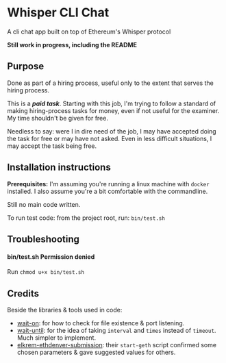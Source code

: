 # Whisper CLI Chat
A cli chat app built on top of Ethereum's Whisper protocol

**Still work in progress, including the README**

## Purpose

Done as part of a hiring process, useful only to the extent that serves the hiring process.

This is a ___paid task___. Starting with this job, I'm trying to follow a standard of making hiring-process tasks for money, even if not useful for the examiner. My time shouldn't be given for free.

Needless to say: were I in dire need of the job, I may have accepted doing the task for free or may have not asked. Even in less difficult situations, I may accept the task being free.

## Installation instructions

**Prerequisites:** I'm assuming you're running a linux machine with `docker` installed. I also assume you're a bit comfortable with the commandline.

Still no main code written.

To run test code: from the project root, run: `bin/test.sh`

## Troubleshooting

#### bin/test.sh Permission denied

Run `chmod u+x bin/test.sh`

## Credits

Beside the libraries & tools used in code:

- [wait-on](https://github.com/jeffbski/wait-on): for how to check for file existence & port listening.
- [wait-until](https://www.npmjs.com/package/wait-until): for the idea of taking `interval` and `times` instead of `timeout`. Much simpler to implement.
- [elkrem-ethdenver-submission](https://github.com/iSsO/elkrem-ethdenver-submission): their `start-geth` script confirmed some chosen parameters & gave suggested values for others.